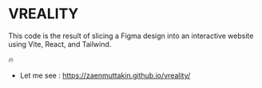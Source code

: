 # VREALITY

This code is the result of slicing a Figma design into an interactive website using Vite, React, and Tailwind.

🔥

- Let me see : https://zaenmuttakin.github.io/vreality/
